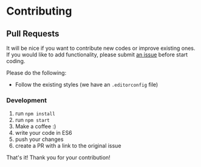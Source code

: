 # Contributing

## Pull Requests

It will be nice if you want to contribute new codes or improve existing ones. If you would like to add functionality, please submit [an issue](https://github.com/MABelanger/mailatt/issues) before start coding.

Please do the following:
* Follow the existing styles (we have an `.editorconfig` file)

### Development

1. run `npm install`
2. run `npm start`
3. Make a coffee :)
4. write your code in ES6
5. push your changes
6. create a PR with a link to the original issue

That's it! Thank you for your contribution!
